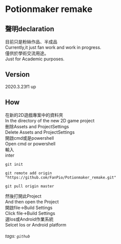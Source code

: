 # Potionmaker remake

## 聲明declaration
目前只是粉絲作品、半成品<br>
Currently,it just fan work and work in progress.<br>
僅供於學術交流用途。<br>
Just for Academic purposes.

## Version
2020.3.23f1 up

## How
在新的2D遊戲專案中的資料夾<br>
In the directory of the new 2D game project<br>
刪除Assets and ProjectSettings<br>
Delete Assets and ProjectSettings<br>
開啟cmd或是powershell<br>
Open cmd or powershell<br>
輸入<br>
inter
```
git init
```

```
git remote add origin "https://github.com/FanPio/Potionmaker_remake.git"
```

```
git pull origin master
```

然後打開此Project<br>
And then open the Project<br>
開啟file->Build Settings<br>
Click file->Build Settings<br>
選Ios或Android作業系統<br>
Selcet Ios or Android platform

###### tags: `github`
